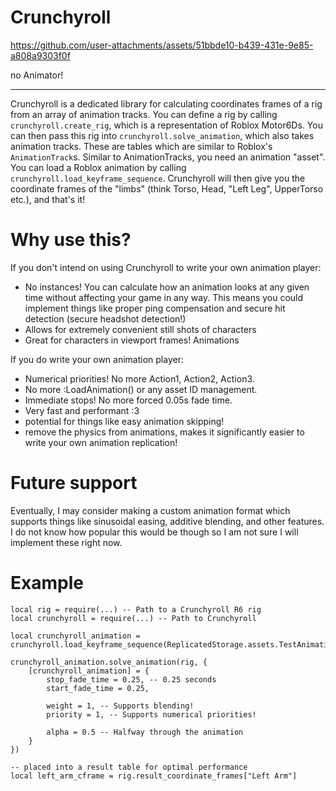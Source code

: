 # Crunchyroll


https://github.com/user-attachments/assets/51bbde10-b439-431e-9e85-a808a9303f0f


no Animator!

---

Crunchyroll is a dedicated library for calculating coordinates frames of a rig from an array of animation tracks. You can define a rig by calling `crunchyroll.create_rig`, which is a representation of Roblox Motor6Ds. You can then pass this rig into `crunchyroll.solve_animation`, which also takes animation tracks. These are tables which are similar to Roblox's `AnimationTrack`s. Similar to AnimationTracks, you need an animation "asset". You can load a Roblox animation by calling `crunchyroll.load_keyframe_sequence`. Crunchyroll will then give you the coordinate frames of the "limbs" (think Torso, Head, "Left Leg", UpperTorso etc.), and that's it!

# Why use this?

If you don't intend on using Crunchyroll to write your own animation player:

- No instances! You can calculate how an animation looks at any given time without affecting your game in any way. This means you could implement things like proper ping compensation and secure hit detection (secure headshot detection!)
- Allows for extremely convenient still shots of characters
- Great for characters in viewport frames! Animations

If you do write your own animation player:

- Numerical priorities! No more Action1, Action2, Action3.
- No more :LoadAnimation() or any asset ID management.
- Immediate stops! No more forced 0.05s fade time.
- Very fast and performant :3
- potential for things like easy animation skipping!
- remove the physics from animations, makes it significantly easier to write your own animation replication!

# Future support

Eventually, I may consider making a custom animation format which supports things like sinusoidal easing, additive blending, and other features. I do not know how popular this would be though so I am not sure I will implement these right now.

# Example

```luau
local rig = require(...) -- Path to a Crunchyroll R6 rig
local crunchyroll = require(...) -- Path to Crunchyroll

local crunchyroll_animation = crunchyroll.load_keyframe_sequence(ReplicatedStorage.assets.TestAnimation)

crunchyroll_animation.solve_animation(rig, {
	[crunchyroll_animation] = {
		stop_fade_time = 0.25, -- 0.25 seconds
		start_fade_time = 0.25,

		weight = 1, -- Supports blending!
		priority = 1, -- Supports numerical priorities!

		alpha = 0.5 -- Halfway through the animation
	}
})

-- placed into a result table for optimal performance
local left_arm_cframe = rig.result_coordinate_frames["Left Arm"]
```
